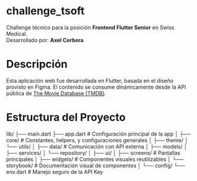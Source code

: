 # challenge_tsoft

Challenge técnico para la posición **Frontend Flutter Senior** en Swiss Medical.  
Desarrollado por: **Axel Corbera**


# Descripción

Esta aplicación web fue desarrollada en Flutter, basada en el diseño provisto en Figma. El contenido se consume dinámicamente desde la API pública de [The Movie Database (TMDB)](https://www.themoviedb.org/documentation/api).


# Estructura del Proyecto

lib/
├── main.dart
├── app.dart                     # Configuración principal de la app
│
├── core/                        # Constantes, helpers, y configuraciones generales
│   ├── theme/
│   └── utils/
│
├── data/                        # Comunicación con API externa
│   ├── models/
│   ├── services/
│   └── repository/
│
├── ui/
│   ├── screens/                 # Pantallas principales
│   ├── widgets/                 # Componentes visuales reutilizables
│   └── storybook/              # Documentación visual de componentes
│
└── config/
    └── env.dart                 # Manejo seguro de la API Key
